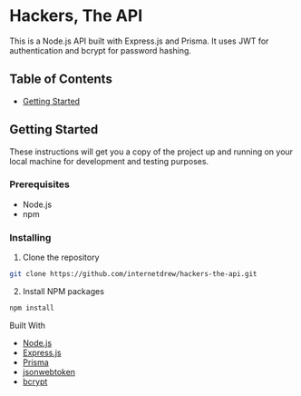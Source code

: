 # Hackers, The API

This is a Node.js API built with Express.js and Prisma. It uses JWT for authentication and bcrypt for password hashing.

## Table of Contents

- [Getting Started](#getting-started)

## Getting Started

These instructions will get you a copy of the project up and running on your local machine for development and testing purposes.

### Prerequisites

- Node.js
- npm

### Installing

1. Clone the repository

```sh
git clone https://github.com/internetdrew/hackers-the-api.git
```

2. Install NPM packages

```sh
npm install
```

Built With

- [Node.js](https://nodejs.org/)
- [Express.js](https://expressjs.com/)
- [Prisma](https://www.prisma.io/)
- [jsonwebtoken](https://www.npmjs.com/package/jsonwebtoken)
- [bcrypt](https://www.npmjs.com/package/bcrypt)
